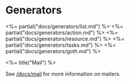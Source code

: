 # Generators

<%= partial("docs/generators/list.md") %>
<%= partial("docs/generators/action.md") %>
<%= partial("docs/generators/resource.md") %>
<%= partial("docs/generators/tasks.md") %>
<%= partial("docs/generators/goth.md") %>

<%= title("Mail") %>

See [/docs/mail](/docs/mail) for more information on mailers.
